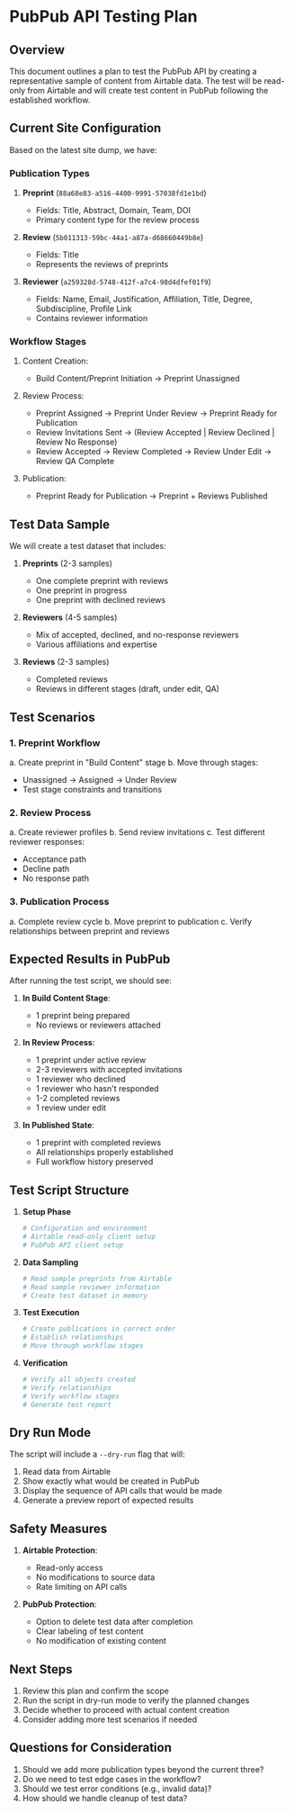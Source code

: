 # PubPub API Testing Plan

## Overview

This document outlines a plan to test the PubPub API by creating a representative sample of content from Airtable data. The test will be read-only from Airtable and will create test content in PubPub following the established workflow.

## Current Site Configuration

Based on the latest site dump, we have:

### Publication Types
1. **Preprint** (`88a68e83-a516-4400-9991-57038fd1e1bd`)
   - Fields: Title, Abstract, Domain, Team, DOI
   - Primary content type for the review process

2. **Review** (`5b011313-59bc-44a1-a87a-d68660449b8e`)
   - Fields: Title
   - Represents the reviews of preprints

3. **Reviewer** (`a259328d-5748-412f-a7c4-98d4dfef01f9`)
   - Fields: Name, Email, Justification, Affiliation, Title, Degree, Subdiscipline, Profile Link
   - Contains reviewer information

### Workflow Stages
1. Content Creation:
   - Build Content/Preprint Initiation → Preprint Unassigned

2. Review Process:
   - Preprint Assigned → Preprint Under Review → Preprint Ready for Publication
   - Review Invitations Sent → (Review Accepted | Review Declined | Review No Response)
   - Review Accepted → Review Completed → Review Under Edit → Review QA Complete

3. Publication:
   - Preprint Ready for Publication → Preprint + Reviews Published

## Test Data Sample

We will create a test dataset that includes:

1. **Preprints** (2-3 samples)
   - One complete preprint with reviews
   - One preprint in progress
   - One preprint with declined reviews

2. **Reviewers** (4-5 samples)
   - Mix of accepted, declined, and no-response reviewers
   - Various affiliations and expertise

3. **Reviews** (2-3 samples)
   - Completed reviews
   - Reviews in different stages (draft, under edit, QA)

## Test Scenarios

### 1. Preprint Workflow
a. Create preprint in "Build Content" stage
b. Move through stages:
   - Unassigned → Assigned → Under Review
   - Test stage constraints and transitions

### 2. Review Process
a. Create reviewer profiles
b. Send review invitations
c. Test different reviewer responses:
   - Acceptance path
   - Decline path
   - No response path

### 3. Publication Process
a. Complete review cycle
b. Move preprint to publication
c. Verify relationships between preprint and reviews

## Expected Results in PubPub

After running the test script, we should see:

1. **In Build Content Stage**:
   - 1 preprint being prepared
   - No reviews or reviewers attached

2. **In Review Process**:
   - 1 preprint under active review
   - 2-3 reviewers with accepted invitations
   - 1 reviewer who declined
   - 1 reviewer who hasn't responded
   - 1-2 completed reviews
   - 1 review under edit

3. **In Published State**:
   - 1 preprint with completed reviews
   - All relationships properly established
   - Full workflow history preserved

## Test Script Structure

1. **Setup Phase**
   ```python
   # Configuration and environment
   # Airtable read-only client setup
   # PubPub API client setup
   ```

2. **Data Sampling**
   ```python
   # Read sample preprints from Airtable
   # Read sample reviewer information
   # Create test dataset in memory
   ```

3. **Test Execution**
   ```python
   # Create publications in correct order
   # Establish relationships
   # Move through workflow stages
   ```

4. **Verification**
   ```python
   # Verify all objects created
   # Verify relationships
   # Verify workflow stages
   # Generate test report
   ```

## Dry Run Mode

The script will include a `--dry-run` flag that will:
1. Read data from Airtable
2. Show exactly what would be created in PubPub
3. Display the sequence of API calls that would be made
4. Generate a preview report of expected results

## Safety Measures

1. **Airtable Protection**:
   - Read-only access
   - No modifications to source data
   - Rate limiting on API calls

2. **PubPub Protection**:
   - Option to delete test data after completion
   - Clear labeling of test content
   - No modification of existing content

## Next Steps

1. Review this plan and confirm the scope
2. Run the script in dry-run mode to verify the planned changes
3. Decide whether to proceed with actual content creation
4. Consider adding more test scenarios if needed

## Questions for Consideration

1. Should we add more publication types beyond the current three?
2. Do we need to test edge cases in the workflow?
3. Should we test error conditions (e.g., invalid data)?
4. How should we handle cleanup of test data? 